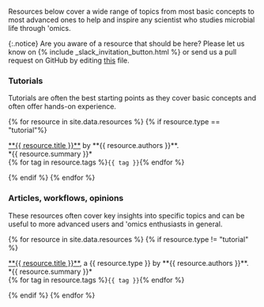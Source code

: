 Resources below cover a wide range of topics from most basic concepts to most advanced ones to help and inspire any scientist who studies microbial life through 'omics.

{:.notice}
Are you aware of a resource that should be here? Please let us know on {% include _slack_invitation_button.html %} or send us a pull request on GitHub by editing [this](https://github.com/merenlab/anvio.org/blob/main/_data/resources.yaml) file.

### Tutorials

Tutorials are often the best starting points as they cover basic concepts and often offer hands-on experience.

{% for resource in site.data.resources %}
{% if resource.type == "tutorial"%}
<p markdown="1">
<a href="{{ resource.url }}" target="_blank">**{{ resource.title }}**</a> by **{{ resource.authors }}**.<br />
*{{ resource.summary }}* <br />
{% for tag in resource.tags %}<code class="tags" id="{{ tag | replace: " ", "_" }}">{{ tag }}</code>{% endfor %}
</p>
{% endif %}
{% endfor %}

### Articles, workflows, opinions

These resources often cover key insights into specific topics and can be useful to more advanced users and 'omics enthusiasts in general.

{% for resource in site.data.resources %}
{% if resource.type != "tutorial" %}
<p markdown="1">
<a href="{{ resource.url }}" target="_blank">**{{ resource.title }}**</a>, a {{ resource.type }} by **{{ resource.authors }}**.<br />
*{{ resource.summary }}* <br />
{% for tag in resource.tags %}<code class="tags" id="{{ tag | replace: " ", "_" }}">{{ tag }}</code>{% endfor %}
</p>
{% endif %}
{% endfor %}
